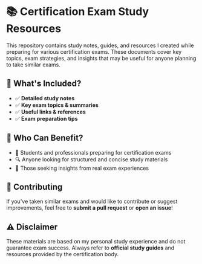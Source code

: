 # 📚 Certification Exam Study Resources  

This repository contains study notes, guides, and resources I created while preparing for various certification exams. These documents cover key topics, exam strategies, and insights that may be useful for anyone planning to take similar exams.  

## 📌 What's Included?  
- ✅ **Detailed study notes**  
- ✅ **Key exam topics & summaries**  
- ✅ **Useful links & references**  
- ✅ **Exam preparation tips**  

## 🎯 Who Can Benefit?  
- 📖 Students and professionals preparing for certification exams  
- 🔍 Anyone looking for structured and concise study materials  
- 📝 Those seeking insights from real exam experiences  

## 🤝 Contributing  
If you've taken similar exams and would like to contribute or suggest improvements, feel free to **submit a pull request** or **open an issue**!  

## ⚠️ Disclaimer  
These materials are based on my personal study experience and do not guarantee exam success. Always refer to **official study guides** and resources provided by the certification body.  
